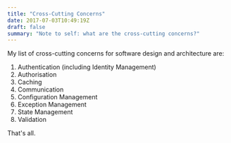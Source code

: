 ```yaml
---
title: "Cross-Cutting Concerns"
date: 2017-07-03T10:49:19Z
draft: false
summary: "Note to self: what are the cross-cutting concerns?"
---
```


My list of cross-cutting concerns for software design and architecture are:

1. Authentication (including Identity Management)
2. Authorisation
3. Caching
4. Communication
5. Configuration Management
6. Exception Management
7. State Management
8. Validation

That's all.